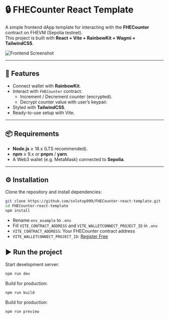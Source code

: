# 🔒 FHECounter React Template

A simple frontend dApp template for interacting with the **FHECounter** contract on FHEVM (Sepolia testnet).  
This project is built with **React + Vite + RainbowKit + Wagmi + TailwindCSS**.

![Frontend Screenshot](/frontend.png)

---

## 🚀 Features

- Connect wallet with **RainbowKit**.
- Interact with `FHECounter` contract:
  - Increment / Decrement counter (encrypted).
  - Decrypt counter value with user’s keypair.
- Styled with **TailwindCSS**.
- Ready-to-use setup with Vite.

---

## 📦 Requirements

- **Node.js** ≥ 18.x (LTS recommended).
- **npm** ≥ 9.x or **pnpm** / **yarn**.
- A Web3 wallet (e.g. MetaMask) connected to **Sepolia**.

---

## ⚙️ Installation

Clone the repository and install dependencies:

```bash
git clone https://github.com/solotop999/FHECounter-react-template.git
cd FHECounter-react-template
npm install
```

- Rename `env_example` to `.env`
- Fill `VITE_CONTRACT_ADDRESS` and `VITE_WALLETCONNECT_PROJECT_ID` in `.env`
- `VITE_CONTRACT_ADDRESS`: Your FHECounter contract address
- `VITE_WALLETCONNECT_PROJECT_ID`: [ Register Free ](https://dashboard.reown.com/)

## ▶️ Run the project

Start development server:
```bash
npm run dev
```

Build for production:
```bash
npm run build
```

Build for production:
```bash
npm run preview
```